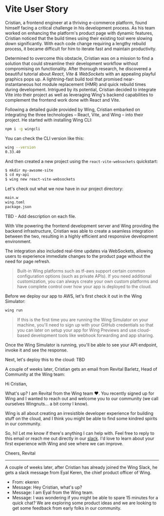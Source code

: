 # Vite User Story

Cristian, a frontend engineer at a thriving e-commerce platform, found himself facing a critical challenge in his development process. 
As his team worked on enhancing the platform's product page with dynamic features, Cristian noticed that the build times using their existing tool were 
slowing down significantly. 
With each code change requiring a lengthy rebuild process, it became difficult for him to iterate fast and maintain productivity.

Determined to overcome this obstacle, Cristian was on a mission to find a solution that could streamline their development workflow without compromising
on functionality. After thorough research, he discovered a beautiful tutorial about *React, Vite & WebSockets* with an appealing playful graphics pops up.
A lightning-fast build tool that promised near-instantaneous hot module replacement (HMR) and quick rebuild times during development. 
Intrigued by its potential, Cristian decided to integrate Vite into their project as well as leveraging Wing's backend capabilities to complement 
the frontend work done with React and Vite.

Following a detailed guide provided by Wing, Cristian embarked on integrating the three technologies – React, Vite, and Wing – into their project. 
He started with installing Wing CLI:

```bash
npm i -g wingcli
```

You can check the CLI version like this:

```bash
wing --version
0.33.40
```

And then created a new project using the `react-vite-websockets` quickstart:

```bash
$ mkdir my-awsome-site
$ cd my-api
$ wing new react-vite-websockets
```

Let's check out what we now have in our project directory:

```bash
main.w
wing.toml
package.json
```
TBD - Add description on each file.

With Vite powering the frontend development server and Wing providing the backend infrastructure, Cristian was able to create a seamless integration between 
the two, resulting in a highly efficient and responsive development environment.

The integration also included real-time updates via WebSockets, allowing users to experience immediate changes to the product page without the need for 
page refresh.

> Built-in Wing platforms such as tf-aws support certain common configuration options (such as private APIs). If you need additional customization, you can always create your own custom platforms and have complete control over how your app is deployed to the cloud.
> 

Before we deploy our app to AWS, let's first check it out in the Wing Simulator:

```bash
wing run
```

> If this is the first time you are running the Wing Simulator on your machine, you'll need to sign up with your GitHub credentials so that you can later on setup your app for Wing Previews and use cloud-based development tools like webhook forwarding and app sharing.
> 

Once the Wing Simulator is running, you'll be able to see your API endpoint, invoke it and see the response.

Next, let's deploy this to the cloud:
TBD

A couple of weeks later, Cristian gets an email from Revital Barletz, Head of Community at the Wing team:

Hi Cristian,

What's up? I am Revital from the Wing team ♥️. You recently signed up for Wing and I wanted to reach out and welcome you to our community (we call ourselves Wingnuts... a bit corny I know).

Wing is all about creating an irresistible developer experience for building stuff on the cloud, and I think you might be able to find some kindred spirits in our community.

So, hi! Let me know if there's anything I can help with. Feel free to reply to this email or reach me out directly in our [slack](https://t.wing.cloud/slack). I'd love to learn about your first experience with Wing and see where we can improve.

Cheers,
Revital

---

A couple of weeks later, after Cristian has already joined the Wing Slack, he gets a slack message from Eyal Keren, the chief product officer of Wing.

- From: ekeren
- Message: Hey Cristian, what's up?
- Message: I am Eyal from the Wing team.
- Message: I was wondering if you might be able to spare 15 minutes for a quick chat? We are exploring some product ideas and we are looking to get some feedback from early folks in our community.

